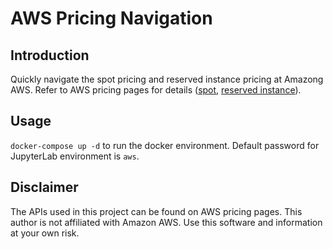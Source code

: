 # AWS Pricing Navigation

## Introduction

Quickly navigate the spot pricing and reserved instance pricing at Amazong AWS. Refer to AWS pricing pages for details ([spot](https://aws.amazon.com/ec2/spot/pricing/), [reserved instance](https://aws.amazon.com/ec2/pricing/reserved-instances/pricing/)).

## Usage

`docker-compose up -d` to run the docker environment. Default password for JupyterLab environment is `aws`.

## Disclaimer

The APIs used in this project can be found on AWS pricing pages. This author is not affiliated with Amazon AWS. Use this software and information at your own risk.